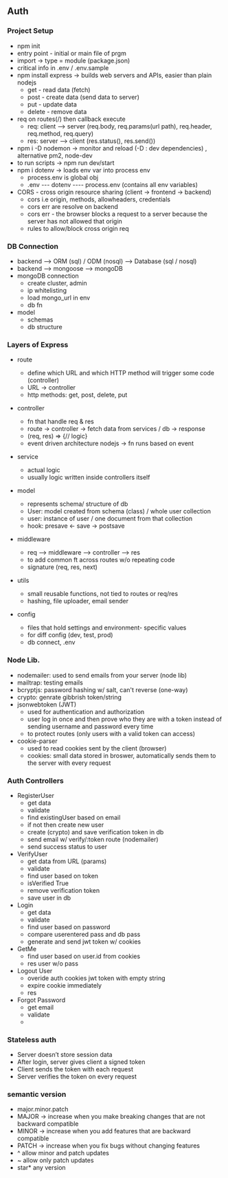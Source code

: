 ## Auth

### Project Setup
- npm init
- entry point - initial or main file of prgm
- import -> type = module (package.json)
- critical info in .env / .env.sample
- npm install express -> builds web servers and APIs, easier than plain nodejs
    - get - read data (fetch)
    - post - create data (send data to server)
    - put - update data
    - delete - remove data
- req on routes(/) then callback execute
    - req: client --> server (req.body, req.params(url path), req.header, req.method, req.query)
    - res: server --> client (res.status(), res.send())
- npm i -D nodemon -> monitor and reload (-D : dev dependencies) , alternative pm2, node-dev
- to run scripts -> npm run dev/start
- npm i dotenv -> loads env var into process env
    - process.env is global obj
    - .env --- dotenv ---- process.env (contains all env variables)
- CORS - cross origin resource sharing (client -> frontend -> backend)
    - cors i.e origin, methods, allowheaders, credentials
    - cors err are resolve on backend
    - cors err - the browser blocks a request to a server because the server has not allowed that origin
    - rules to allow/block cross origin req


### DB Connection
- backend --> ORM (sql) / ODM (nosql) --> Database (sql / nosql) 
- backend --> mongoose --> mongoDB
- mongoDB connection
    - create cluster, admin
    - ip whitelisting
    - load mongo_url in env
    - db fn 
- model
    - schemas
    - db structure


### Layers of Express
- route
    - define which URL and which HTTP method will trigger some code (controller)
    - URL -> controller
    - http methods: get, post, delete, put

- controller
    - fn that handle req & res
    - route -> controller -> fetch data from services / db -> response
    - (req, res) => {// logic}
    - event driven architecture nodejs -> fn runs based on event

- service
    - actual logic 
    - usually logic written inside controllers itself

- model
    - represents schema/ structure of db
    - User: model created from schema (class) / whole user collection
    - user: instance of user / one document from that collection
    - hook: presave <- save -> postsave

- middleware
    - req --> middleware --> controller --> res
    - to add common ft across routes w/o repeating code
    - signature (req, res, next)

- utils
    - small reusable functions, not tied to routes or req/res
    - hashing, file uploader, email sender

- config
    - files that hold settings and environment- specific values
    - for diff config (dev, test, prod)
    - db connect, .env


### Node Lib.
- nodemailer: used to send emails from your server (node lib)
- mailtrap: testing emails
- bcryptjs: password hashing w/ salt, can't reverse (one-way)
- crypto: genrate gibbrish token/string
- jsonwebtoken (JWT)
    - used for authentication and authorization
    - user log in once and then prove who they are with a token instead of sending username and password every time
    - to protect routes (only users with a valid token can access)
- cookie-parser
    - used to read cookies sent by the client (browser)
    - cookies: small data stored in broswer, automatically sends them to the server with every request


### Auth Controllers
- RegisterUser
    - get data
    - validate
    - find existingUser based on email
    - if not then create new user
    - create (crypto) and save verification token in db
    - send email w/ verify/:token route (nodemailer)
    - send success status to user
- VerifyUser
    - get data from URL (params)
    - validate
    - find user based on token
    - isVerified True
    - remove verification token
    - save user in db
- Login
    - get data
    - validate
    - find user based on password
    - compare userentered pass and db pass
    - generate and send jwt token w/ cookies
- GetMe
    - find user based on user.id from cookies
    - res user w/o pass
- Logout User
    - overide auth cookies jwt token with empty string
    - expire cookie immediately
    - res
- Forgot Password
    - get email
    - validate
    - 


### Stateless auth
* Server doesn’t store session data
* After login, server gives client a signed token
* Client sends the token with each request
* Server verifies the token on every request

### semantic version
- major.minor.patch
- MAJOR → increase when you make breaking changes that are not backward compatible
- MINOR → increase when you add features that are backward compatible
- PATCH → increase when you fix bugs without changing features
- ^ allow minor and patch updates
- ~ allow only patch updates
- star* any version
